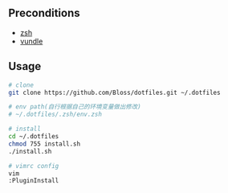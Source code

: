 ## Preconditions

- [zsh](https://github.com/robbyrussell/oh-my-zsh)
- [vundle](https://github.com/VundleVim/Vundle.vim)

## Usage

```bash
# clone
git clone https://github.com/Bloss/dotfiles.git ~/.dotfiles

# env path(自行根据自己的环境变量做出修改)
# ~/.dotfiles/.zsh/env.zsh

# install
cd ~/.dotfiles
chmod 755 install.sh
./install.sh

# vimrc config
vim
:PluginInstall
```
